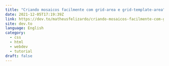 ```yaml
---
title: "Criando mosaicos facilmente com grid-area e grid-template-area"
date: 2021-12-05T17:19:39Z
link: https://dev.to/matheusfelizardo/criando-mosaicos-facilmente-com-grid-area-e-grid-template-area-314f?utm_medium=RSS&utm_source=news.12bit.vn
site: dev.to
language: English
category:
  - css
  - html
  - webdev
  - tutorial
draft: false
---
```


